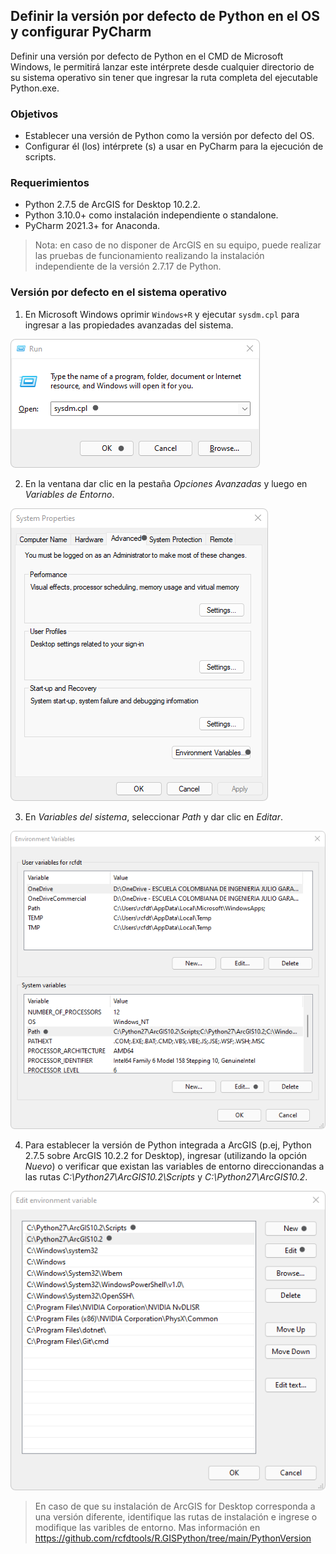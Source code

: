 ## Definir la versión por defecto de Python en el OS y configurar PyCharm

Definir una versión por defecto de Python en el CMD de Microsoft Windows, le permitirá lanzar este intérprete desde cualquier directorio de su sistema operativo sin tener que ingresar la ruta completa del ejecutable Python.exe.


### Objetivos

* Establecer una versión de Python como la versión por defecto del OS.
* Configurar él (los) intérprete (s) a usar en PyCharm para la ejecución de scripts.


### Requerimientos

* Python 2.7.5 de ArcGIS for Desktop 10.2.2.
* Python 3.10.0+ como instalación independiente o standalone.
* PyCharm 2021.3+ for Anaconda. 

> Nota: en caso de no disponer de ArcGIS en su equipo, puede realizar las pruebas de funcionamiento realizando la instalación independiente de la versión 2.7.17 de Python.


### Versión por defecto en el sistema operativo

1. En Microsoft Windows oprimir `Windows+R` y ejecutar `sysdm.cpl` para ingresar a las propiedades avanzadas del sistema.

![R.GISPython.BasicScript.WindowsOSRunSysdm](https://github.com/rcfdtools/R.GISPython/blob/main/DefaultVersion/Screenshot/WindowsOSRunSysdm.png)

2. En la ventana dar clic en la pestaña _Opciones Avanzadas_ y luego en _Variables de Entorno_.

![R.GISPython.BasicScript.WindowsOSSystemProperties](https://github.com/rcfdtools/R.GISPython/blob/main/DefaultVersion/Screenshot/WindowsOSSystemProperties.png)

3. En _Variables del sistema_, seleccionar _Path_ y dar clic en _Editar_.

![R.GISPython.BasicScript.WindowsOSEnvironmentVariables](https://github.com/rcfdtools/R.GISPython/blob/main/DefaultVersion/Screenshot/WindowsOSEnvironmentVariables.png)

4. Para establecer la versión de Python integrada a ArcGIS (p.ej, Python 2.7.5 sobre ArcGIS 10.2.2 for Desktop), ingresar (utilizando la opción _Nuevo_) o verificar que existan las variables de entorno direccionandas a las rutas _C:\Python27\ArcGIS10.2\Scripts_ y _C:\Python27\ArcGIS10.2_.

![R.GISPython.BasicScript.WindowsOSEnvironmentVariablesEdit](https://github.com/rcfdtools/R.GISPython/blob/main/DefaultVersion/Screenshot/WindowsOSEnvironmentVariablesEdit.png)

> En caso de que su instalación de ArcGIS for Desktop corresponda a una versión diferente, identifique las rutas de instalación e ingrese o modifique las varibles de entorno. Mas información en https://github.com/rcfdtools/R.GISPython/tree/main/PythonVersion

